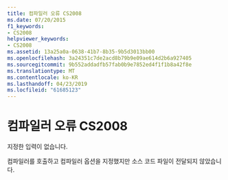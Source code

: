 ```yaml
---
title: 컴파일러 오류 CS2008
ms.date: 07/20/2015
f1_keywords:
- CS2008
helpviewer_keywords:
- CS2008
ms.assetid: 13a25a0a-0638-41b7-8b35-9b5d3013bb00
ms.openlocfilehash: 3a24351c7de2acd8b79b9e09ae614d2b6a927405
ms.sourcegitcommit: 9b552addadfb57fab0b9e7852ed4f1f1b8a42f8e
ms.translationtype: MT
ms.contentlocale: ko-KR
ms.lasthandoff: 04/23/2019
ms.locfileid: "61685123"
---
```

# <a name="compiler-error-cs2008"></a>컴파일러 오류 CS2008
지정한 입력이 없습니다.  
  
 컴파일러를 호출하고 컴파일러 옵션을 지정했지만 소스 코드 파일이 전달되지 않았습니다.

